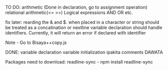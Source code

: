 TO DO:
arithmetic (Done in declaration, go to assignment operation)
relational arithmetic(<= >=)
Logical expressions
AND OR etc.


fix later:
rearding the & and $. when placed in a character or string should be treated as a concatination or nextline
variable declaration should handle identifiers. Currently, it will return an error if declared with identifier

Note - Go to Bisaya++copy.js

DONE:
variable declaration
variable initialization
ipakita
comments
DAWATA



Packages need to download:
readline-sync - npm install readline-sync